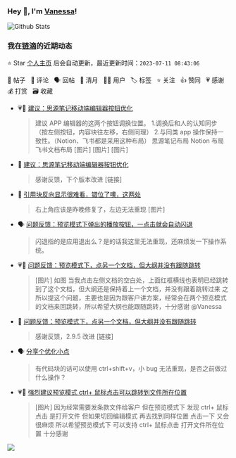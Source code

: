 ### Hey 👋, I'm [Vanessa](http://vanessa.b3log.org/)!

![Github Stats](https://github-readme-stats.vercel.app/api?username=Vanessa219&show_icons=true)

<!--events start -->

### 我在[链滴](https://ld246.com)的近期动态

⭐️ Star [个人主页](https://github.com/Vanessa219/Vanessa219) 后会自动更新，最近更新时间：`2023-07-11 08:43:06`

📝 帖子 &nbsp; 💬 评论 &nbsp; 🗣 回帖 &nbsp; 🌙 清月 &nbsp; 👨‍💻 用户 &nbsp; 🏷️ 标签 &nbsp; ⭐️ 关注 &nbsp; 👍 赞同 &nbsp; 💗 感谢 &nbsp; 💰 打赏 &nbsp; 🗃 收藏

* 💗📝 [建议：思源笔记移动端编辑器按钮优化](https://ld246.com/article/1688669311863)

  > 建议 APP 编辑器的这两个按钮调换位置。 1.调换后和人的认知同步（按左侧按钮，内容块往左移，右侧同理） 2.与同类 app 操作保持一致性。（Notion、飞书都是采用这种布局） 思源笔记布局 Notion 布局 飞书文档布局 [图片] [图片] [图片]
* 💬 [建议：思源笔记移动端编辑器按钮优化](https://ld246.com/article/1688669311863/comment/1688693885121#comments)

  > 感谢反馈，下个版本改进 [链接]
* 💬 [引用块反向显示很难看，错位了噢，这两处](https://ld246.com/article/1688561144960/comment/1688638792106#comments)

  > 右上角应该是昨晚修复了，左边无法重现 [图片]
* 🗣 [问题反馈：预览模式下弹出的播放按钮，一点击就会自动闪退](https://ld246.com/article/1688525576923/comment/1688525637141#comments)

  > 闪退指的是应用退出么？是的话我这里无法重现，还麻烦发一下操作系统。
* 💗📝 [问题反馈：预览模式下，点另一个文档，但大纲并没有跟随跳转](https://ld246.com/article/1688269838429)

  > [图片] 如图 当我点击左侧文档的空白处，上面红框横线也表明已经跳转到了这个文档，但大纲还是保持着上一个文档，并没有跟着跳转过来 之所以提这个问题，主要也是因为跟客户讲方案，经常会在两个预览模式的文档来回跳转，所以希望大纲也能跟随跳转，十分感谢 @Vanessa
* 💬 [问题反馈：预览模式下，点另一个文档，但大纲并没有跟随跳转](https://ld246.com/article/1688269838429/comment/1688398278641#comments)

  > 感谢反馈，2.9.5 改进 [链接]
* 🗣 [分享个优化小点](https://ld246.com/article/1688208715598/comment/1688209711647#comments)

  > 有代码块的话可以使用 ctrl+shift+v，小 bug 无法重现，是否之前做过什么操作？
* 💗📝 [强烈建议预览模式 ctrl+ 鼠标点击可以跳转到文件所在位置](https://ld246.com/article/1687957869375)

  > [图片] 因为经常需要发条款文件给客户 但在预览模式下 发现 ctrl+ 鼠标点击 是打开文件 但如果切回编辑模式 再去找到同样位置 点击一下 又会很麻烦 所以希望预览模式下 可以支持 ctrl+ 鼠标点击 打开文件所在位置 十分感谢


<!--events end -->

<a title="Hits" target="_blank" href="https://github.com/Vanessa219/Vanessa219"><img src="https://hits.b3log.org/Vanessa219/Vanessa219.svg"></a>
